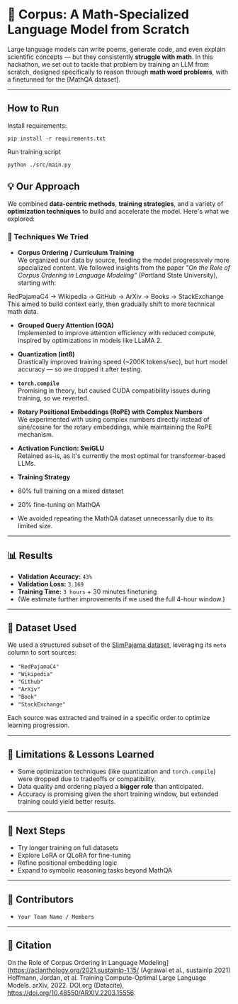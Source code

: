 # 🧮 Corpus: A Math-Specialized Language Model from Scratch

Large language models can write poems, generate code, and even explain scientific concepts — but they consistently **struggle with math**. In this hackathon, we set out to tackle that problem by training an LLM from scratch, designed specifically to reason through **math word problems**, with a finetunned for the [MathQA dataset].

---
## How to Run
Install requirements:

`pip install -r requirements.txt`

Run training script

`python ./src/main.py`

## 💡 Our Approach

We combined **data-centric methods**, **training strategies**, and a variety of **optimization techniques** to build and accelerate the model. Here's what we explored:

### 🧪 Techniques We Tried

- **Corpus Ordering / Curriculum Training**  
  We organized our data by source, feeding the model progressively more specialized content. We followed insights from the paper _"On the Role of Corpus Ordering in Language Modeling"_ (Portland State University), starting with:
  
RedPajamaC4 → Wikipedia → GitHub → ArXiv → Books → StackExchange
This aimed to build context early, then gradually shift to more technical math data.

- **Grouped Query Attention (GQA)**  
Implemented to improve attention efficiency with reduced compute, inspired by optimizations in models like LLaMA 2.

- **Quantization (int8)**  
Drastically improved training speed (~200K tokens/sec), but hurt model accuracy — so we dropped it after testing.

- **`torch.compile`**  
Promising in theory, but caused CUDA compatibility issues during training, so we reverted.

- **Rotary Positional Embeddings (RoPE) with Complex Numbers**  
We experimented with using complex numbers directly instead of sine/cosine for the rotary embeddings, while maintaining the RoPE mechanism.

- **Activation Function: SwiGLU**  
Retained as-is, as it's currently the most optimal for transformer-based LLMs.

- **Training Strategy**  
- 80% full training on a mixed dataset  
- 20% fine-tuning on MathQA  
- We avoided repeating the MathQA dataset unnecessarily due to its limited size.

---

## 📊 Results

- **Validation Accuracy:** `43%`  
- **Validation Loss:** `3.169`  
- **Training Time:** `3 hours` + 30 minutes finetuning
- (We estimate further improvements if we used the full 4-hour window.)

---

## 🧱 Dataset Used

We used a structured subset of the [SlimPajama dataset](https://huggingface.co/datasets/cerebras/SlimPajama-627B), leveraging its `meta` column to sort sources:

- `"RedPajamaC4"`
- `"Wikipedia"`
- `"Github"`
- `"ArXiv"`
- `"Book"`
- `"StackExchange"`

Each source was extracted and trained in a specific order to optimize learning progression.

---

## 🚧 Limitations & Lessons Learned

- Some optimization techniques (like quantization and `torch.compile`) were dropped due to tradeoffs or compatibility.
- Data quality and ordering played a **bigger role** than anticipated.
- Accuracy is promising given the short training window, but extended training could yield better results.

---

## 🚀 Next Steps

- Try longer training on full datasets
- Explore LoRA or QLoRA for fine-tuning
- Refine positional embedding logic
- Expand to symbolic reasoning tasks beyond MathQA

---

## 🧠 Contributors

- `Your Team Name / Members`

---

## 🧾 Citation

On the Role of Corpus Ordering in Language Modeling](https://aclanthology.org/2021.sustainlp-1.15/ (Agrawal et al., sustainlp 2021)
Hoffmann, Jordan, et al. Training Compute-Optimal Large Language Models. arXiv, 2022. DOI.org (Datacite), https://doi.org/10.48550/ARXIV.2203.15556.

